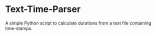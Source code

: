 # Text-Time-Parser
A simple Python script to calculate durations from a text file containing time-stamps.
